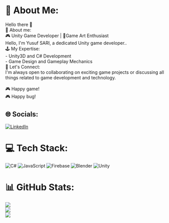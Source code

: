 # 💫 About Me:
Hello there 👋<br>💫 About me:<br>🎮 Unity Game Developer | 🎨Game Art Enthusiast<br>Hello, I'm Yusuf SARI, a dedicated Unity game developer..<br>🕹️ My Expertise:<br>- Unity3D and C# Development<br>- Game Design and Gameplay Mechanics<br>💬 Let's Connect:<br>I'm always open to collaborating on exciting game projects or discussing all things related to game development and technology.<br><br>🎮 Happy game!<br>🎮 Happy bug!<br>


## 🌐 Socials:
[![LinkedIn](https://img.shields.io/badge/LinkedIn-%230077B5.svg?logo=linkedin&logoColor=white)](https://linkedin.com/in/https://www.linkedin.com/in/m-yusuf-sari-78a908221/) 

# 💻 Tech Stack:
![C#](https://img.shields.io/badge/c%23-%23239120.svg?style=for-the-badge&logo=csharp&logoColor=white) ![JavaScript](https://img.shields.io/badge/javascript-%23323330.svg?style=for-the-badge&logo=javascript&logoColor=%23F7DF1E) ![Firebase](https://img.shields.io/badge/firebase-%23039BE5.svg?style=for-the-badge&logo=firebase) ![Blender](https://img.shields.io/badge/blender-%23F5792A.svg?style=for-the-badge&logo=blender&logoColor=white) ![Unity](https://img.shields.io/badge/unity-%23000000.svg?style=for-the-badge&logo=unity&logoColor=white)
# 📊 GitHub Stats:
![](https://github-readme-stats.vercel.app/api?username=MYusufSARI&theme=dark&hide_border=false&include_all_commits=false&count_private=false)<br/>
![](https://nirzak-streak-stats.vercel.app/?user=MYusufSARI&theme=dark&hide_border=false)<br/>
![](https://github-readme-stats.vercel.app/api/top-langs/?username=MYusufSARI&theme=dark&hide_border=false&include_all_commits=false&count_private=false&layout=compact)

<!-- Proudly created with GPRM ( https://gprm.itsvg.in ) -->
